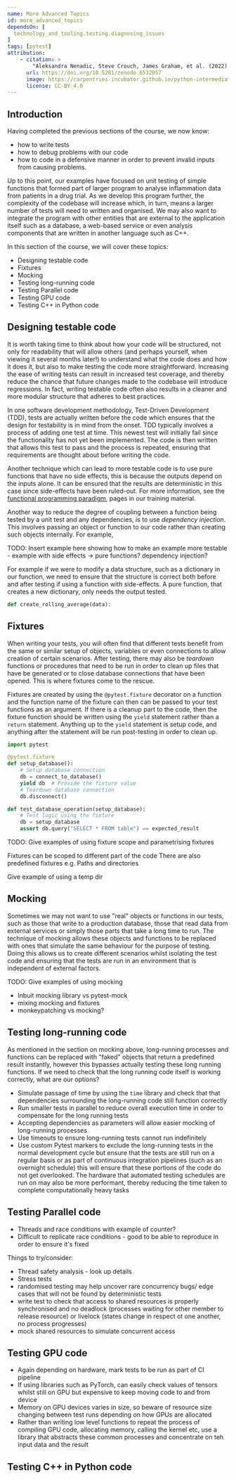```yaml
---
name: More Advanced Topics
id: more_advanced_topics
dependsOn: [
  technology_and_tooling.testing.diagnosing_issues
]
tags: [pytest]
attribution: 
    - citation: >
        "Aleksandra Nenadic, Steve Crouch, James Graham, et al. (2022). carpentries-incubator/python-intermediate-development: beta (beta). Zenodo. https://doi.org/10.5281/zenodo.6532057"
      url: https://doi.org/10.5281/zenodo.6532057
      image: https://carpentries-incubator.github.io/python-intermediate-development/assets/img/incubator-logo-blue.svg
      license: CC-BY-4.0
---
```


## Introduction

Having completed the previous sections of the course, we now know:
- how to write tests
- how to debug problems with our code 
- how to code in a defensive manner in order to prevent invalid inputs from causing problems.

Up to this point, our examples have focused on unit testing of simple functions that formed part of larger program to analyse inflammation data from patients in a drug trial. As we develop this program further, the complexity of the codebase will increase which, in turn, means a larger number of tests will need to written and organised.  We may also want to integrate the program with other entities that are external to the application itself such as a database, a web-based service or even analysis components that are written in another language such as C++.

In this section of the course, we will cover these topics:

- Designing testable code
- Fixtures
- Mocking
- Testing long-running code
- Testing Parallel code
- Testing GPU code
- Testing C++ in Python code

## Designing testable code

It is worth taking time to think about how your code will be structured, not only for readability that will allow others (and perhaps yourself, when viewing it several months later!) to understand what the code does and how it does it, but also to make testing the code more straightforward. Increasing the ease of writing tests can result in increased test coverage, and thereby reduce the chance that future changes made to the codebase will introduce regressions. In fact, writing testable code often also results in a cleaner and more modular structure that adheres to best practices.

In one software development methodology, Test-Driven Development (TDD), tests are actually written before the code which ensures that the design for testability is in mind from the onset. TDD typically involves a process of adding one test at time. This newest test will initially fail since the functionality has not yet been implemented. The code is then written that allows this test to pass and the process is repeated, ensuring that requirements are thought about before writing the code.   

Another technique which can lead to more testable code is to use pure functions that have no side effects, this is because the outputs depend on the inputs alone. It can be ensured that the results are deterministic in this case since side-effects have been ruled-out. For more information, see the [functional programming paradigm](https://train.oxrse.uk/material/HPCu/software_architecture_and_design/functional), pages in our training material.

Another way to reduce the degree of coupling between a function being tested by a unit test and any dependencies, is to use *dependency injection*. This involves passing an object or function to our code rather than creating such objects internally. For example, 

TODO: Insert example here showing how to make an example more testable - example with side effects -> pure functions? dependency injection?

For example if we were to modify a data structure, such as a dictionary in our function, we need to ensure that the structure is correct both before and after testing if using a function with side-effects. A pure function, that creates a new dictionary, only needs the output tested.

~~~python
def create_rolling_average(data):

~~~


## Fixtures

When writing your tests, you will often find that different tests benefit from the same or similar setup of objects, variables or even connections to allow creation of certain scenarios. After testing, there may also be *teardown* functions or procedures that need to be run in order to clean up files that have be generated or to close database connections that have been opened. This is where fixtures come to the rescue. 

Fixtures are created by using the `@pytest.fixture` decorator on a function and the function name of the fixture can then can be passed to your test functions as an argument. If there is a cleanup part to the code, then the fixture function should be written using the `yield` statement rather than a `return` statement. Anything up to the `yield` statement is setup code, and anything after the statement will be run post-testing in order to clean up.

~~~python
import pytest

@pytest.fixture
def setup_database():
    # Setup database connection
    db = connect_to_database()
    yield db  # Provide the fixture value
    # Teardown database connection
    db.disconnect()

def test_database_operation(setup_database):
    # Test logic using the fixture
    db = setup_database
    assert db.query("SELECT * FROM table") == expected_result
~~~

TODO: Give examples of using fixture scope and parametrising fixtures

Fixtures can be scoped to different part of the code
There are also predefined fixtures e.g. Paths and directories

Give example of using a temp dir

## Mocking

Sometimes we may not want to use "real" objects or functions in our tests, such as those that write to a production database, those that read data from external services or simply those parts that take a long time to run. The technique of mocking allows these objects and functions to be replaced with ones that simulate the same behaviour for the purpose of testing. Doing this allows us to create different scenarios whilst isolating the test code and ensuring that the tests are run in an environment that is independent of external factors. 

TODO: Give examples of using mocking
- Inbuit mocking library vs pytest-mock
- mixing mocking and fixtures
- monkeypatching vs mocking?


## Testing long-running code

As mentioned in the section on mocking above, long-running processes and functions can be replaced with "faked" objects that return a predefined result instantly, however this bypasses actually testing these long running functions. If we need to check that the long running code itself is working correctly, what are our options?

- Simulate passage of time by using the `time` library and check that that dependencies surrounding the long-running code still function correctly
- Run smaller tests in parallel to reduce overall execution time in order to compensate for the long running tests
- Accepting dependencies as parameters will allow easier mocking of long-running processes
- Use timeouts to ensure long-running tests cannot run indefinitely
- Use custom Pytest markers to exclude the long-running tests in the normal development cycle but ensure that the tests are still run on a regular basis or as part of continuous integration pipelines (such as an overnight schedule) this will ensure that these portions of the code do not get overlooked. The hardware that automated testing schedules are run on may also be more performant, thereby reducing the time taken to complete computationally heavy tasks

## Testing Parallel code

- Threads and race conditions with example of counter?
- Difficult to replicate race conditions - good to be able to reproduce in order to ensure it's fixed

Things to try/consider:
- Thread safety analysis - look up details
- Stress tests
- randomised testing may help uncover rare concurrency bugs/ edge cases that will not be found by deterministic tests
- write test to check that access to shared resources is properly synchronised and no deadlock (processes waiting for other member to release resource) or livelock (states change in respect ot one another, no process progresses)
- mock shared resources to simulate concurrent access



## Testing GPU code

- Again depending on hardware, mark tests to be run as part of CI pipeline
- If using libraries such as PyTorch, can easily check values of tensors whilst still on GPU but expensive to keep moving code to and from device
- Memory on GPU devices varies in size, so beware of resource size changing between test runs depending on how GPUs are allocated
- Rather than writing low level functions to repeat the process of compiling GPU code, allocating memory, calling the kernel etc, use a library that abstracts these common processes and concentrate on teh input data and the result


## Testing C++ in Python code
